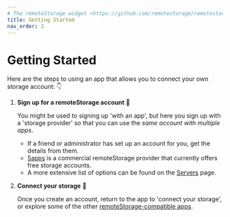 ```yaml
---
# The remoteStorage widget <https://github.com/remotestorage/remotestorage-widget> links to /get, so consider that if renaming this and create appropriate redirects.
title: Getting Started
nav_order: 2
---
```


# Getting Started

Here are the steps to using an app that allows you to connect your own storage account: 👇

1. **Sign up for a remoteStorage account** 🔑

   You might be used to signing up 'with an app', but here you sign up with a 'storage provider' so that you can use the *same account with multiple apps*.

   - If a friend or administrator has set up an account for you, get the details from them.
   - [5apps](https://5apps.com/storage/beta) is a commercial remoteStorage provider that currently offers free storage accounts.
   - A more extensive list of options can be found on the [Servers](/servers) page.

2. **Connect your storage** 🔌

   Once you create an account, return to the app to 'connect your storage', or explore some of the other [remoteStorage-compatible apps](/apps).
